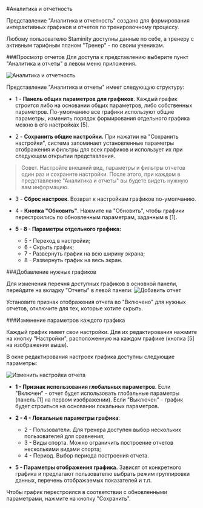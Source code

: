 #Аналитика и отчетность

Представление "Аналитика и отчетность" создано для формирования интерактивных графиков и отчетов по тренировочному процессу.

Любому пользователю Staminity доступны данные по себе, а тренеру с активным тарифным планом "Тренер" - по своим ученикам.

###Просмотр отчетов
Для доступа к представлению выберите пункт "Аналитика и отчеты" в левом меню приложения.

![Аналитика и отчетность](http://content.staminity.com/assets/images/_new/analytics/analytics-navigation.png)

Представление "Аналитика и отчеты" имеет следующую структуру:

* 1 - **Панель общих параметров для графиков**. Каждый график строится либо на основании общих параметров, либо собственных параметров. По-умолчанию все графики используют общие параметры, изменить порядок формирования отдельного графика можно в его настройках [5].

* 2 - **Сохранить общие настройки.** При нажатии на "Сохранить настройки", система запоминает установленные параметры отображения и фильтры для всех графиков и использует их при следующем открытии представления. 

> Совет. 
Настройте внешний вид, параметры и фильтры отчетов один раз и сохраните настройки. После этого, при каждом в представление "Аналитика и отчеты" вы будете видеть нужную вам информацию. 

* 3 - **Сброс настроек**. Возврат к настройкам графиков по-умолчанию.
* 4 - **Кнопка "Обновить"**. Нажмите на "Обновить", чтобы графики перестроились по обновленным параметрам, заданным в [1].

* **5 - 8 - Параметры отдельного графика:**
  * 5 - Переход в настройки;
  * 6 - Скрыть график;
  * 7 - Развернуть график на всю ширину экрана;
  * 8 - Развернуть график на весь экран.

###Добавление нужных графиков

Для изменения перечня доступных графиков в основной панели, перейдите на вкладку "Отчеты" в левой панели:
![Добавить отчет](http://content.staminity.com/assets/images/_new/analytics/analytics-reports.png)

Установите признак отображения отчета во "Включено" для нужных отчетов, отключите для тех, которые хотите скрыть.

###Изменение параметров каждого графика

Каждый график имеет свои настройки. Для их редактирования нажмите на кнопку "Настройки", расположенную на каждом графике (кнопка [5] на изображении выше). 

В окне редактирования настроек графика доступны следующие параметры:

![Изменить настройки отчета](http://content.staminity.com/assets/images/_new/analytics/analytics-chart-settings.png)

* **1 - Признак использования глобальных параметров**. Если "Включен" - отчет будет использовать глобальные параметры (панель [1] на первом изображении). Если "Выключен" - график будет строиться на основании локальных параметров.

* **2 - 4 - Локальные параметры графика**:
  * 2 - Пользователи. Для тренера доступен выбор нескольких пользователей для сравнения;
  * 3 - Виды спорта. Можно ограничить построение отчетов несколькими видами спорта;
  * 4 - Период. Выбор периода построения отчета.
  
* **5 - Параметры отображения графика.** Зависят от конкретного графика и предлагают пользователю выбрать режим группировки данных, перечень отображаемых показателей и т.п.

Чтобы график перестроился в соответствии с обновленными параметрами, нажмите на кнопку "Сохранить".
